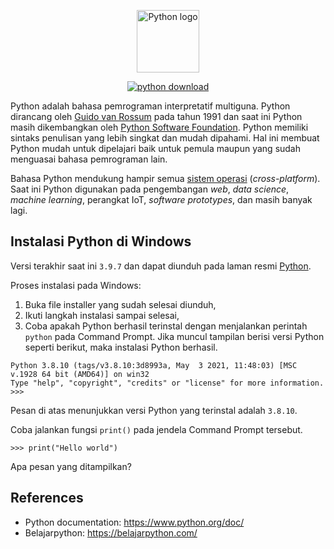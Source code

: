 <p align="center">
  <a href="https://www.python.org/" target="_blank" rel="noopener noreferrer">
    <img height="100" src="https://www.python.org/static/img/python-logo@2x.png" alt="Python logo">
  </a>
</p>
<p align="center">
  <a href="https://www.python.org/ftp/python/3.9.7/python-3.9.7-amd64.exe"><img src="https://img.shields.io/badge/Last%20version-v3.9.7-blue" alt="python download"></a>
</p>

Python adalah bahasa pemrograman interpretatif multiguna. Python dirancang oleh [Guido van Rossum][1] pada tahun 1991 dan saat ini Python masih dikembangkan oleh [Python Software Foundation][2]. Python memiliki sintaks penulisan yang lebih singkat dan mudah dipahami. Hal ini membuat Python mudah untuk dipelajari baik untuk pemula maupun yang sudah menguasai bahasa pemrograman lain.

Bahasa Python mendukung hampir semua [sistem operasi][3] (_cross-platform_). Saat ini Python digunakan pada pengembangan _web_, _data science_, _machine learning_, perangkat IoT, _software prototypes_, dan masih banyak lagi.

## Instalasi Python di Windows
Versi terakhir saat ini `3.9.7` dan dapat diunduh pada laman resmi [Python][4].

Proses instalasi pada Windows:
1. Buka file installer yang sudah selesai diunduh,
2. Ikuti langkah instalasi sampai selesai,
3. Coba apakah Python berhasil terinstal dengan menjalankan perintah `python` pada Command Prompt. Jika muncul tampilan berisi versi Python seperti berikut, maka instalasi Python berhasil.
```
Python 3.8.10 (tags/v3.8.10:3d8993a, May  3 2021, 11:48:03) [MSC v.1928 64 bit (AMD64)] on win32
Type "help", "copyright", "credits" or "license" for more information.
>>>
```
Pesan di atas menunjukkan versi Python yang terinstal adalah `3.8.10`.

Coba jalankan fungsi `print()` pada jendela Command Prompt tersebut.
```
>>> print("Hello world")
```
Apa pesan yang ditampilkan?

## References
* Python documentation: https://www.python.org/doc/
* Belajarpython: https://belajarpython.com/

[1]: https://id.wikipedia.org/wiki/Guido_van_Rossum
[2]: https://www.python.org/psf/
[3]: https://min.wikipedia.org/wiki/Sistem_operasi
[4]: https://www.python.org/downloads/
